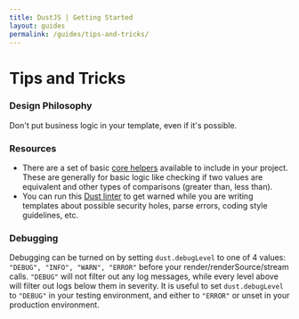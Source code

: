 ```yaml
---
title: DustJS | Getting Started
layout: guides
permalink: /guides/tips-and-tricks/
---
```


# Tips and Tricks


### Design Philosophy
Don't put business logic in your template, even if it's possible.

### Resources
* There are a set of basic <a href="https://github.com/linkedin/dustjs-helpers" target="_blank">core helpers</a> available to include in your project.  These are generally for basic logic like checking if two values are equivalent and other types of comparisons (greater than, less than).
* You can run this <a href="https://github.com/smfoote/Swiffer.js" target="_blank">Dust linter</a> to get warned while you are writing templates about possible security holes, parse errors, coding style guidelines, etc.

### Debugging
Debugging can be turned on by setting `dust.debugLevel` to one of 4 values: `"DEBUG", "INFO", "WARN", "ERROR"` before your render/renderSource/stream calls.  `"DEBUG"` will not filter out any log messages, while every level above will filter out logs below them in severity.  It is useful to set `dust.debugLevel` to `"DEBUG"` in your testing environment, and either to `"ERROR"` or unset in your production environment.